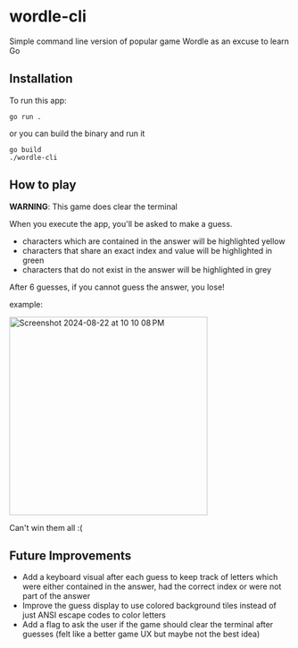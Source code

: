 # wordle-cli
Simple command line version of popular game Wordle as an excuse to learn Go

## Installation 

To run this app:
```
go run .
```
or you can build the binary and run it
```
go build
./wordle-cli
```

## How to play

__WARNING__: This game does clear the terminal 

When you execute the app, you'll be asked to make a guess.
- characters which are contained in the answer will be highlighted yellow
- characters that share an exact index and value will be highlighted in green
- characters that do not exist in the answer will be highlighted in grey

After 6 guesses, if you cannot guess the answer, you lose!

example:

<img width="355" alt="Screenshot 2024-08-22 at 10 10 08 PM" src="https://github.com/user-attachments/assets/00f6674b-a4e5-40a4-90dd-4c86c3d68a2c">

Can't win them all :(



## Future Improvements

- Add a keyboard visual after each guess to keep track of letters which were either contained in the answer, had the correct index or were not part of the answer
- Improve the guess display to use colored background tiles instead of just ANSI escape codes to color letters
- Add a flag to ask the user if the game should clear the terminal after guesses (felt like a better game UX but maybe not the best idea)
